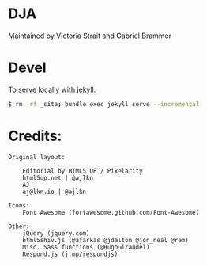 # DJA

Maintained by Victoria Strait and Gabriel Brammer

# Devel

To serve locally with jekyll:

```bash
$ rm -rf _site; bundle exec jekyll serve --incremental
```

# Credits:

    Original layout: 

        Editorial by HTML5 UP / Pixelarity
        html5up.net | @ajlkn
        AJ
        aj@lkn.io | @ajlkn

	Icons:
		Font Awesome (fortawesome.github.com/Font-Awesome)

	Other:
		jQuery (jquery.com)
		html5shiv.js (@afarkas @jdalton @jon_neal @rem)
		Misc. Sass functions (@HugoGiraudel)
		Respond.js (j.mp/respondjs)
